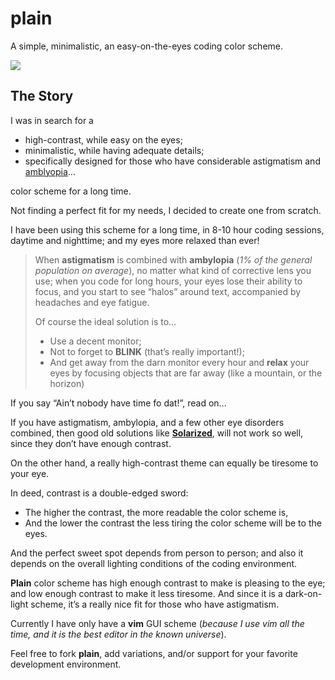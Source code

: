 plain
=====

A simple, minimalistic, an easy-on-the-eyes coding color scheme.

<img src="http://o2js.com/assets/plain.png">

## The Story

I was in search for a

* high-contrast, while easy on the eyes;
* minimalistic, while having adequate details;
* specifically designed for those who have considerable astigmatism and [amblyopia](http://en.wikipedia.org/wiki/Amblyopia)&hellip;

color scheme for a long time.

Not finding a perfect fit for my needs, I decided to create one from scratch.

I have been using this scheme for a long time, in 8-10 hour coding sessions, daytime and nighttime; and my eyes more relaxed  than ever!

> When **astigmatism** is combined with **ambylopia** (*1% of the general population on average*), no matter what kind of corrective lens you use; when you code for long hours, your eyes lose their ability to focus, and you start to see “halos” around text, accompanied by headaches and eye fatigue.
>
> Of course the ideal solution is to&hellip;
>
> * Use a decent monitor;
> * Not to forget to **BLINK** (that’s really important!);
> * And get away from the darn monitor every hour and **relax** your eyes by focusing objects that are far away (like a mountain, or the horizon)

If you say “Ain’t nobody have time fo dat!”, read on&hellip;

If you have astigmatism, ambylopia, and a few other eye disorders combined, then good old solutions like **[Solarized](http://ethanschoonover.com/solarized)**, will not work so well, since they don’t have enough contrast.

On the other hand, a really high-contrast theme can equally be tiresome to your eye.

In deed, contrast is a double-edged sword:

* The higher the contrast, the more readable the color scheme is,
* And the lower the contrast the less tiring the color scheme will be to the eyes.

And the perfect sweet spot depends from person to person; and also it depends on the overall lighting conditions of the coding environment.

**Plain** color scheme has high enough contrast to make is pleasing to the eye; and low enough contrast to make it less tiresome. And since it is a dark-on-light scheme, it’s a really nice fit for those who have astigmatism.

Currently I have only have a **vim** GUI scheme (*because I use _vim_ all the time, and it is the best editor in the known universe*).

Feel free to fork **plain**, add variations, and/or support for your favorite development environment.
